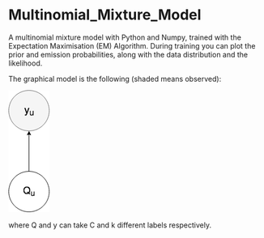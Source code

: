 # Multinomial_Mixture_Model
A multinomial mixture model with Python and Numpy, trained with the Expectation Maximisation (EM) Algorithm. During training you can plot the prior and emission probabilities, along with the data distribution and the likelihood.

The graphical model is the following (shaded means observed):

![Multinomial Mixture model](/images/mmm.png)

where Q and y can take C and k different labels respectively.

